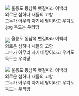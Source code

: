 <HTML>
<HEAD>
<TITLE>그림 삽입</TITLE>
</HEAD>
<BODY>
<IMG SRC="http://imgnews.naver.com/image/020/2008/07/14/200807140485.jpg" ALIGN="top">
울릉도 동남쪽 뱃길따라 이백리<BR>
외로운 섬하나 새들의 고향<BR>
그누가 아무리 자기네 땅이라고 우겨도<BR>.jpg
독도는 우리땅<BR><BR>
<IMG SRC="http://imgnews.naver.com/image/020/2008/07/14/200807140485.jpg" ALIGN="middle">
울릉도 동남쪽 뱃길따라 이백리<BR>
외로운 섬하나 새들의 고향<BR>
그누가 아무리 자기네 땅이라고 우겨도<BR>
독도는 우리땅<BR><BR>
<IMG SRC="http://imgnews.naver.com/image/020/2008/07/14/200807140485.jpg" ALIGN="bottom">
울릉도 동남쪽 뱃길따라 이백리<BR>
외로운 섬하나 새들의 고향<BR>
그누가 아무리 자기네 땅이라고 우겨도<BR>
독도는 우리땅
</BODY>
</HTML>
